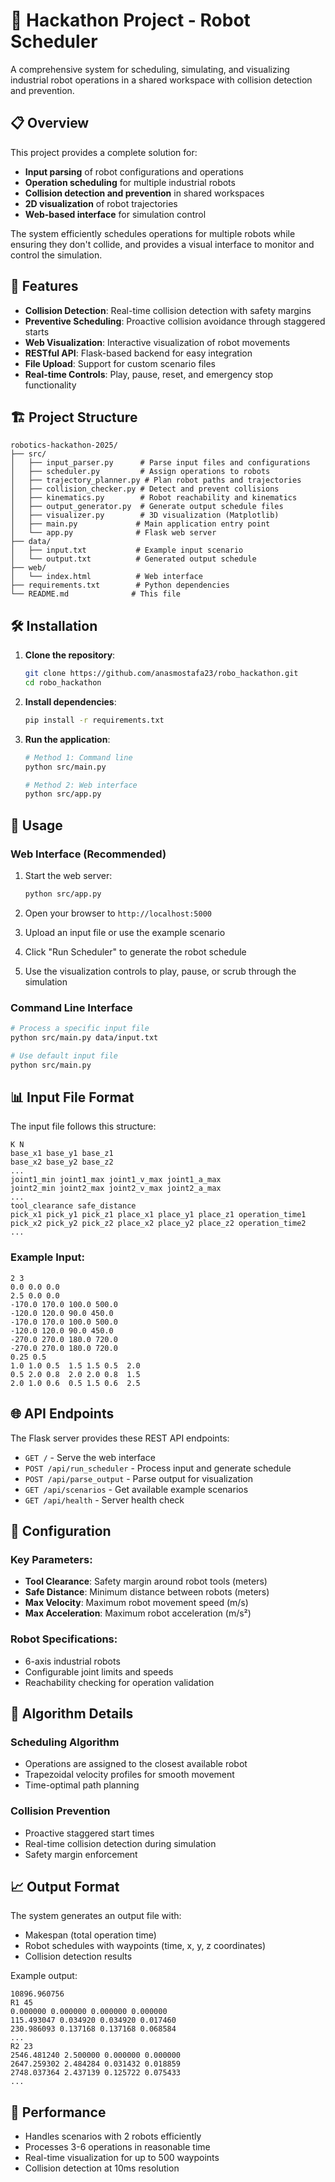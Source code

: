 # 🤖 Hackathon Project - Robot Scheduler

A comprehensive system for scheduling, simulating, and visualizing industrial robot operations in a shared workspace with collision detection and prevention.

## 📋 Overview

This project provides a complete solution for:
- **Input parsing** of robot configurations and operations
- **Operation scheduling** for multiple industrial robots
- **Collision detection and prevention** in shared workspaces
- **2D visualization** of robot trajectories
- **Web-based interface** for simulation control

The system efficiently schedules operations for multiple robots while ensuring they don't collide, and provides a visual interface to monitor and control the simulation.

## 🚀 Features

- **Collision Detection**: Real-time collision detection with safety margins
- **Preventive Scheduling**: Proactive collision avoidance through staggered starts
- **Web Visualization**: Interactive visualization of robot movements
- **RESTful API**: Flask-based backend for easy integration
- **File Upload**: Support for custom scenario files
- **Real-time Controls**: Play, pause, reset, and emergency stop functionality

## 🏗️ Project Structure

```
robotics-hackathon-2025/
├── src/
│   ├── input_parser.py      # Parse input files and configurations
│   ├── scheduler.py         # Assign operations to robots
│   ├── trajectory_planner.py # Plan robot paths and trajectories
│   ├── collision_checker.py # Detect and prevent collisions
│   ├── kinematics.py        # Robot reachability and kinematics
│   ├── output_generator.py  # Generate output schedule files
│   ├── visualizer.py        # 3D visualization (Matplotlib)
│   ├── main.py             # Main application entry point
│   └── app.py              # Flask web server
├── data/
│   ├── input.txt           # Example input scenario
│   └── output.txt          # Generated output schedule
├── web/
│   └── index.html          # Web interface
├── requirements.txt        # Python dependencies
└── README.md              # This file
```

## 🛠️ Installation

1. **Clone the repository**:
   ```bash
   git clone https://github.com/anasmostafa23/robo_hackathon.git
   cd robo_hackathon
   ```

2. **Install dependencies**:
   ```bash
   pip install -r requirements.txt
   ```

3. **Run the application**:
   ```bash
   # Method 1: Command line
   python src/main.py
   
   # Method 2: Web interface
   python src/app.py
   ```

## 📖 Usage

### Web Interface (Recommended)

1. Start the web server:
   ```bash
   python src/app.py
   ```

2. Open your browser to `http://localhost:5000`

3. Upload an input file or use the example scenario

4. Click "Run Scheduler" to generate the robot schedule

5. Use the visualization controls to play, pause, or scrub through the simulation

### Command Line Interface

```bash
# Process a specific input file
python src/main.py data/input.txt

# Use default input file
python src/main.py
```

## 📊 Input File Format

The input file follows this structure:

```
K N
base_x1 base_y1 base_z1
base_x2 base_y2 base_z2
...
joint1_min joint1_max joint1_v_max joint1_a_max
joint2_min joint2_max joint2_v_max joint2_a_max
...
tool_clearance safe_distance
pick_x1 pick_y1 pick_z1 place_x1 place_y1 place_z1 operation_time1
pick_x2 pick_y2 pick_z2 place_x2 place_y2 place_z2 operation_time2
...
```

### Example Input:
```
2 3
0.0 0.0 0.0
2.5 0.0 0.0
-170.0 170.0 100.0 500.0
-120.0 120.0 90.0 450.0
-170.0 170.0 100.0 500.0
-120.0 120.0 90.0 450.0
-270.0 270.0 180.0 720.0
-270.0 270.0 180.0 720.0
0.25 0.5
1.0 1.0 0.5  1.5 1.5 0.5  2.0
0.5 2.0 0.8  2.0 2.0 0.8  1.5
2.0 1.0 0.6  0.5 1.5 0.6  2.5
```

## 🌐 API Endpoints

The Flask server provides these REST API endpoints:

- `GET /` - Serve the web interface
- `POST /api/run_scheduler` - Process input and generate schedule
- `POST /api/parse_output` - Parse output for visualization
- `GET /api/scenarios` - Get available example scenarios
- `GET /api/health` - Server health check

## 🔧 Configuration

### Key Parameters:
- **Tool Clearance**: Safety margin around robot tools (meters)
- **Safe Distance**: Minimum distance between robots (meters)
- **Max Velocity**: Maximum robot movement speed (m/s)
- **Max Acceleration**: Maximum robot acceleration (m/s²)

### Robot Specifications:
- 6-axis industrial robots
- Configurable joint limits and speeds
- Reachability checking for operation validation

## 🎯 Algorithm Details

### Scheduling Algorithm
- Operations are assigned to the closest available robot
- Trapezoidal velocity profiles for smooth movement
- Time-optimal path planning

### Collision Prevention
- Proactive staggered start times
- Real-time collision detection during simulation
- Safety margin enforcement

## 📈 Output Format

The system generates an output file with:
- Makespan (total operation time)
- Robot schedules with waypoints (time, x, y, z coordinates)
- Collision detection results

Example output:
```
10896.960756
R1 45
0.000000 0.000000 0.000000 0.000000
115.493047 0.034920 0.034920 0.017460
230.986093 0.137168 0.137168 0.068584
...
R2 23
2546.481240 2.500000 0.000000 0.000000
2647.259302 2.484284 0.031432 0.018859
2748.037364 2.437139 0.125722 0.075433
...
```

## 🚦 Performance

- Handles scenarios with 2 robots efficiently
- Processes 3-6 operations in reasonable time
- Real-time visualization for up to 500 waypoints
- Collision detection at 10ms resolution
